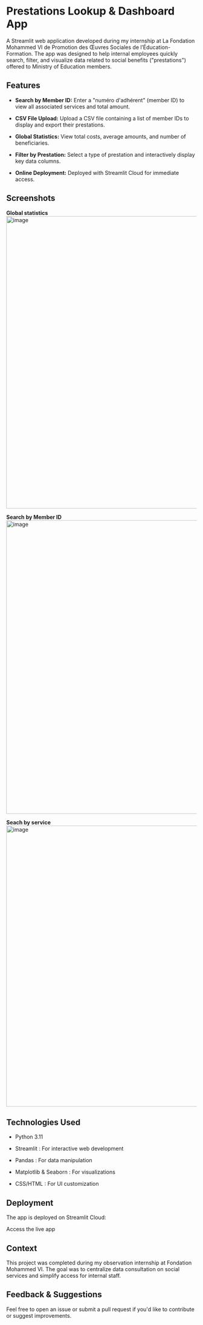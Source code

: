 # Prestations Lookup & Dashboard App

A Streamlit web application developed during my internship at La Fondation Mohammed VI de Promotion des Œuvres Sociales de l’Éducation-Formation. The app was designed to help internal employees quickly search, filter, and visualize data related to social benefits ("prestations") offered to Ministry of Education members.

## Features

-  **Search by Member ID:** Enter a "numéro d'adhérent" (member ID) to view all associated services and total amount.

- **CSV File Upload:** Upload a CSV file containing a list of member IDs to display and export their prestations.

- **Global Statistics:** View total costs, average amounts, and number of beneficiaries.

- **Filter by Prestation:** Select a type of prestation and interactively display key data columns.

- **Online Deployment:** Deployed with Streamlit Cloud for immediate access.

## Screenshots

**Global statistics**
<img width="1574" height="773" alt="image" src="https://github.com/user-attachments/assets/f3560a4a-0ff3-497e-a992-748f11f37e48" />

**Search by Member ID**
<img width="1566" height="776" alt="image" src="https://github.com/user-attachments/assets/14d7d965-52dc-479d-9a18-1edb3b99938c" />

**Seach by service**
<img width="1533" height="743" alt="image" src="https://github.com/user-attachments/assets/4cc9966c-fea4-4e9d-a06b-7ce43a3ac83f" />


## Technologies Used

- Python 3.11

- Streamlit : For interactive web development

- Pandas : For data manipulation

- Matplotlib & Seaborn : For visualizations

- CSS/HTML : For UI customization

## Deployment

The app is deployed on Streamlit Cloud:

 Access the live app

## Context

This project was completed during my observation internship at Fondation Mohammed VI. The goal was to centralize data consultation on social services and simplify access for internal staff.

## Feedback & Suggestions

Feel free to open an issue or submit a pull request if you'd like to contribute or suggest improvements.
